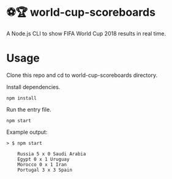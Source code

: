 # :soccer::trophy: world-cup-scoreboards
A Node.js CLI to show FIFA World Cup 2018 results in real time.

# Usage
Clone this repo and cd to world-cup-scoreboards directory.

Install dependencies.
```
npm install
```

Run the entry file.
```
npm start
```

Example output:
```
> $ npm start

    Russia 5 x 0 Saudi Arabia
    Egypt 0 x 1 Uruguay
    Morocco 0 x 1 Iran
    Portugal 3 x 3 Spain
```
